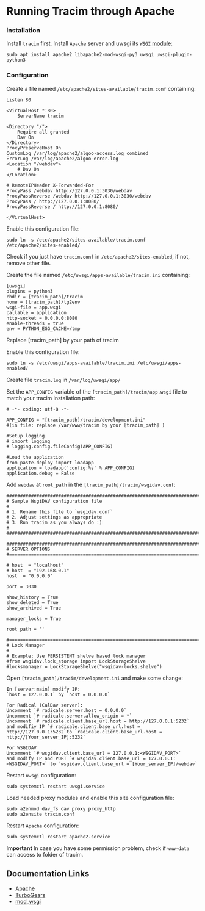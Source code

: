 # Running Tracim through Apache #

### Installation ###

Install `tracim` first.
Install `Apache` server and uwsgi  its [`WSGI` module](https://github.com/GrahamDumpleton/mod_wsgi):

    sudo apt install apache2 libapache2-mod-wsgi-py3 uwsgi uwsgi-plugin-python3

### Configuration ###

Create a file named `/etc/apache2/sites-available/tracim.conf` containing:

    Listen 80

    <VirtualHost *:80>
        ServerName tracim

    <Directory "/">
        Require all granted
        Dav On
    </Directory>
    ProxyPreserveHost On 
    CustomLog /var/log/apache2/algoo-access.log combined
    ErrorLog /var/log/apache2/algoo-error.log
    <Location "/webdav">
        # Dav On
    </Location>

    # RemoteIPHeader X-Forwarded-For
    ProxyPass /webdav http://127.0.0.1:3030/webdav
    ProxyPassReverse /webdav http://127.0.0.1:3030/webdav
    ProxyPass / http://127.0.0.1:8080/
    ProxyPassReverse / http://127.0.0.1:8080/

    </VirtualHost>

Enable this configuration file:

    sudo ln -s /etc/apache2/sites-available/tracim.conf /etc/apache2/sites-enabled/

Check if you just have `tracim.conf` in `/etc/apache2/sites-enabled`, if not, remove other file.


Create the file named `/etc/uwsgi/apps-available/tracim.ini` containing:

    [uwsgi]
    plugins = python3
    chdir = [tracim_path]/tracim
    home = [tracim_path]/tg2env
    wsgi-file = app.wsgi
    callable = application
    http-socket = 0.0.0.0:8080
    enable-threads = true
    env = PYTHON_EGG_CACHE=/tmp

Replace [tracim_path] by your path of tracim

Enable this configuration file:

    sudo ln -s /etc/uwsgi/apps-available/tracim.ini /etc/uwsgi/apps-enabled/


Create file `tracim.log` in `/var/log/uwsgi/app/`

Set the `APP_CONFIG` variable of the `[tracim_path]/tracim/app.wsgi` file to match your tracim installation path:

    # -*- coding: utf-8 -*-

    APP_CONFIG = "[tracim_path]/tracim/development.ini" 
    #(in file: replace /var/www/tracim by your [tracim_path] )

    #Setup logging
    # import logging
    # logging.config.fileConfig(APP_CONFIG)

    #Load the application
    from paste.deploy import loadapp
    application = loadapp('config:%s' % APP_CONFIG)
    application.debug = False


Add `webdav` at `root_path` in the `[tracim_path]/tracim/wsgidav.conf`:

    ################################################################################
    # Sample WsgiDAV configuration file
    #
    # 1. Rename this file to `wsgidav.conf`
    # 2. Adjust settings as appropriate
    # 3. Run tracim as you always do :)
    #
    ################################################################################
    
    ################################################################################
    # SERVER OPTIONS
    #===============================================================================
    
    # host  = "localhost"
    # host  = "192.168.0.1"
    host  = "0.0.0.0"
    
    port = 3030
    
    show_history = True
    show_deleted = True
    show_archived = True
    
    manager_locks = True
    
    root_path = ''
    
    #===============================================================================
    # Lock Manager
    #
    # Example: Use PERSISTENT shelve based lock manager
    #from wsgidav.lock_storage import LockStorageShelve
    #locksmanager = LockStorageShelve("wsgidav-locks.shelve")



Open `[tracim_path]/tracim/development.ini` and make some change:


    In [server:main] modify IP:
    `host = 127.0.0.1` by `host = 0.0.0.0`

    For Radical (CalDav server):
    Uncomment `# radicale.server.host = 0.0.0.0`
    Uncomment `# radicale.server.allow_origin = *`
    Uncomment `# radicale.client.base_url.host = http://127.0.0.1:5232`
    and modifiy IP `# radicale.client.base_url.host = http://127.0.0.1:5232`to `radicale.client.base_url.host = http://[Your_server_IP]:5232`
    
    For WSGIDAV
    Uncomment `# wsgidav.client.base_url = 127.0.0.1:<WSGIDAV_PORT>`
    and modify IP and PORT `# wsgidav.client.base_url = 127.0.0.1:<WSGIDAV_PORT>` to `wsgidav.client.base_url = [Your_server_IP]/webdav`


Restart `uwsgi` configuration:

    sudo systemctl restart uwsgi.service

Load needed proxy modules and enable this site configuration file:

    sudo a2enmod dav_fs dav proxy proxy_http
    sudo a2ensite tracim.conf

Restart `Apache` configuration:

    sudo systemctl restart apache2.service
    
**Important**
In case you have some permission problem, check if `www-data` can access to folder of tracim.

## Documentation Links ##

* [Apache](https://httpd.apache.org/docs/2.4/fr/)
* [TurboGears](http://turbogears.readthedocs.io/en/tg2.3.7/cookbook/deploy/mod_wsgi.html)
* [mod_wsgi](http://modwsgi.readthedocs.io/en/develop/index.html)
